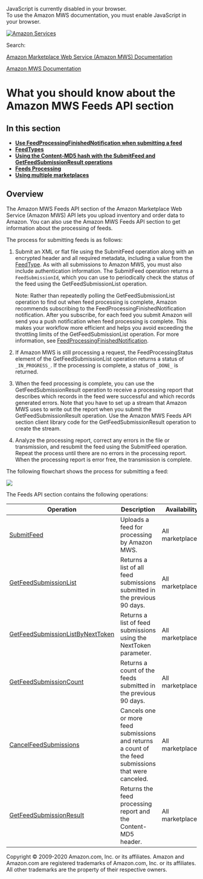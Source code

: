 <div id="MWSDX_noscript">

JavaScript is currently disabled in your browser.  
To use the Amazon MWS documentation, you must enable JavaScript in your
browser.

</div>

<div id="MWSDX_divtop">

[![Amazon
Services](https://images-na.ssl-images-amazon.com/images/G/08/mwsportal/fr_FR/amazonservices.gif "Amazon Services")](http://services.amazon.fr)

<div id="MWSDX_search">

<span id="MWSDX_searchlbl">Search:</span>

</div>

  
<span id="MWSDX_titlebar">[Amazon Marketplace Web Service (Amazon MWS)
Documentation](https://developer.amazonservices.fr/gp/mws/docs.html)</span>

</div>

<div id="MWSDX_divbottom">

<div id="MWSDX_divleft">

<div id="MWSDX_toc">

</div>

</div>

<div id="MWSDX_divright">

<div id="MWSDX_content">

<span id="MWSDX_breadcrumbs">[Amazon MWS
Documentation](https://developer.amazonservices.fr/gp/mws/docs.html)</span>

<div id="Feeds_Overview" class="nested0">

# What you should know about the Amazon MWS Feeds API section

<div class="related-links">

## In this section

-   **[Use FeedProcessingFinishedNotification when submitting a
    feed](../feeds/Feeds_UseFeedProcessingFinished.md)**  
-   **[FeedTypes](../feeds/Feeds_FeedTypes.md)**  
-   **[Using the Content-MD5 hash with the SubmitFeed and
    GetFeedSubmissionResult operations](../feeds/Feeds_MD5.md)**  
-   **[Feeds Processing](../feeds/Feeds_Processing.md)**  
-   **[Using multiple
    marketplaces](../feeds/Feeds_EU_Global_Seller.md)**  

</div>

<div id="Feeds_FeedsOverview" class="topic concept nested1">

## Overview

<div class="body conbody">

The <span class="ph">Amazon MWS</span> <span class="ph">Feeds API</span>
section of the <span class="ph">Amazon Marketplace Web Service (Amazon
MWS)</span> API lets you upload inventory and order data to Amazon. You
can also use the <span class="ph">Amazon MWS</span> <span
class="ph">Feeds API</span> section to get information about the
processing of feeds.

The process for submitting feeds is as follows:

<div class="p">

1.  Submit an XML or flat file using the <span
    class="keyword apiname">SubmitFeed</span> operation along with an
    encrypted header and all required metadata, including a value from
    the
    <a href="../feeds/Feeds_FeedType.md" class="xref"><span class="keyword apiname">FeedType</span></a>.
    As with all submissions to <span class="ph">Amazon MWS</span>, you
    must also include authentication information. The <span
    class="keyword apiname">SubmitFeed</span> operation returns a
    `FeedSubmissionId`, which you can use to periodically check the
    status of the feed using the <span
    class="keyword apiname">GetFeedSubmissionList</span> operation.
    <div class="note note">

    <span class="notetitle">Note:</span> Rather than repeatedly polling
    the <span class="keyword apiname">GetFeedSubmissionList</span>
    operation to find out when feed processing is complete, Amazon
    recommends subscribing to the <span
    class="keyword parmname">FeedProcessingFinishedNotification</span>
    notification. After you subscribe, for each feed you submit Amazon
    will send you a push notification when feed processing is complete.
    This makes your workflow more efficient and helps you avoid
    exceeding the throttling limits of the <span
    class="keyword apiname">GetFeedSubmissionList</span> operation. For
    more information, see
    <a href="../notifications/Notifications_FeedProcessingFinishedNotification.md" class="xref">FeedProcessingFinishedNotification</a>.

    </div>
2.  If <span class="ph">Amazon MWS</span> is still processing a request,
    the <span class="keyword parmname">FeedProcessingStatus</span>
    element of the <span
    class="keyword apiname">GetFeedSubmissionList</span> operation
    returns a status of `_IN_PROGRESS_`. If the processing is complete,
    a status of `_DONE_` is returned.
3.  When the feed processing is complete, you can use the <span
    class="keyword apiname">GetFeedSubmissionResult</span> operation to
    receive a processing report that describes which records in the feed
    were successful and which records generated errors. Note that you
    have to set up a stream that <span class="ph">Amazon MWS</span> uses
    to write out the report when you submit the <span
    class="keyword apiname">GetFeedSubmissionResult</span> operation.
    Use the <span class="ph">Amazon MWS</span> <span class="ph">Feeds
    API</span> section client library code for the <span
    class="keyword apiname">GetFeedSubmissionResult</span> operation to
    create the stream.
4.  Analyze the processing report, correct any errors in the file or
    transmission, and resubmit the feed using the <span
    class="keyword apiname">SubmitFeed</span> operation. Repeat the
    process until there are no errors in the processing report. When the
    processing report is error free, the transmission is complete.

</div>

The following flowchart shows the process for submitting a feed:

<img src="Feed_flowchart.png" class="image" />

The <span class="ph">Feeds API</span> section contains the following
operations:

<div class="p">

<div class="tablenoborder">

| Operation                                                                                                                                                                                      | Description                                                                                                                     | Availability                              |
|------------------------------------------------------------------------------------------------------------------------------------------------------------------------------------------------|---------------------------------------------------------------------------------------------------------------------------------|-------------------------------------------|
| <a href="../feeds/Feeds_SubmitFeed.md" class="xref">SubmitFeed</a>                                                                                                                           | <span class="ph">Uploads a feed for processing by <span class="ph">Amazon MWS</span>.</span>                                    | <span class="ph">All marketplaces.</span> |
| <a href="Feeds_GetFeedSubmissionList.md" class="xref" title="Returns a list of all feed submissions submitted in the previous 90 days.">GetFeedSubmissionList</a>                            | <span class="ph">Returns a list of all feed submissions submitted in the previous 90 days.</span>                               | <span class="ph">All marketplaces.</span> |
| <a href="Feeds_GetFeedSubmissionListByNextToken.md" class="xref" title="Returns a list of feed submissions using the NextToken parameter.">GetFeedSubmissionListByNextToken</a>              | <span class="ph">Returns a list of feed submissions using the <span class="keyword parmname">NextToken</span> parameter.</span> | <span class="ph">All marketplaces.</span> |
| <a href="Feeds_GetFeedSubmissionCount.md" class="xref" title="Returns a count of the feeds submitted in the previous 90 days.">GetFeedSubmissionCount</a>                                    | <span class="ph">Returns a count of the feeds submitted in the previous 90 days.</span>                                         | <span class="ph">All marketplaces.</span> |
| <a href="Feeds_CancelFeedSubmissions.md" class="xref" title="Cancels one or more feed submissions and returns a count of the feed submissions that were canceled.">CancelFeedSubmissions</a> | <span class="ph">Cancels one or more feed submissions and returns a count of the feed submissions that were canceled.</span>    | <span class="ph">All marketplaces.</span> |
| <a href="../feeds/Feeds_GetFeedSubmissionResult.md" class="xref">GetFeedSubmissionResult</a>                                                                                                 | <span class="ph">Returns the feed processing report and the Content-MD5 header.</span>                                          | <span class="ph">All marketplaces.</span> |

</div>

</div>

</div>

</div>

</div>

<div id="MWSDX_footer">

Copyright © 2009-2020 Amazon.com, Inc. or its affiliates. Amazon and
Amazon.com are registered trademarks of Amazon.com, Inc. or its
affiliates. All other trademarks are the property of their respective
owners.

</div>

</div>

</div>

<div style="clear: both;">

</div>

</div>
